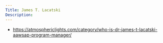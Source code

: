 ```yaml
---
Title: James T. Lacatski
Description:
---
```


* https://atmosphericlights.com/category/who-is-dr-james-t-lacatski-aawsap-program-manager/